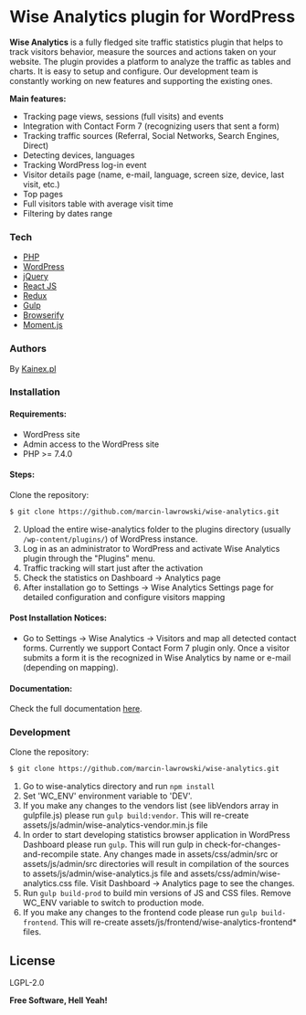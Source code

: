 
# Wise Analytics plugin for WordPress

**Wise Analytics** is a fully fledged site traffic statistics plugin that helps to track visitors behavior, measure the sources and actions taken on your website. The plugin provides a platform to analyze the traffic as tables and charts. It is easy to setup and configure. Our development team is constantly working on new features and supporting the existing ones.

**Main features:**
* Tracking page views, sessions (full visits) and events
* Integration with Contact Form 7 (recognizing users that sent a form)
* Tracking traffic sources (Referral, Social Networks, Search Engines, Direct)
* Detecting devices, languages
* Tracking WordPress log-in event
* Visitor details page (name, e-mail, language, screen size, device, last visit, etc.)
* Top pages
* Full visitors table with average visit time
* Filtering by dates range

### Tech
   
* [PHP](http://www.php.net/)
* [WordPress](https://wordpress.org/)
* [jQuery](https://jquery.com/)
* [React JS](https://react.dev/)
* [Redux](https://redux.js.org/)
* [Gulp](https://gulpjs.com/)
* [Browserify](https://browserify.org/)
* [Moment.js](https://momentjs.com/)

### Authors

By [Kainex.pl](https://kainex.pl/)

### Installation

#### Requirements:

 - WordPress site
 - Admin access to the WordPress site
 - PHP >= 7.4.0

#### Steps:

 Clone the repository:
```sh
$ git clone https://github.com/marcin-lawrowski/wise-analytics.git
```
 2. Upload the entire wise-analytics folder to the plugins directory (usually `/wp-content/plugins/`) of WordPress instance.
 3. Log in as an administrator to WordPress and activate Wise Analytics plugin through the "Plugins" menu.
 4. Traffic tracking will start just after the activation
 5. Check the statistics on Dashboard -> Analytics page
 6. After installation go to Settings -> Wise Analytics Settings page for detailed configuration and configure visitors mapping

#### Post Installation Notices:

 - Go to Settings -> Wise Analytics -> Visitors and map all detected contact forms. Currently we support Contact Form 7 plugin only. Once a visitor submits a form it is the recognized in Wise Analytics by name or e-mail (depending on mapping).

#### Documentation:
Check the full documentation [here](https://kainex.pl/projects/wp-plugins/wise-analytics/).

### Development

 Clone the repository:
```sh
$ git clone https://github.com/marcin-lawrowski/wise-analytics.git
```
 1. Go to wise-analytics directory and run ```npm install```
 2. Set 'WC_ENV' environment variable to 'DEV'.
 3. If you make any changes to the vendors list (see libVendors array in gulpfile.js) please run ```gulp build:vendor```. This will re-create assets/js/admin/wise-analytics-vendor.min.js file
 4. In order to start developing statistics browser application in WordPress Dashboard please run ```gulp```. This will run gulp in check-for-changes-and-recompile state.
 Any changes made in assets/css/admin/src or assets/js/admin/src directories will result in compilation of the sources to assets/js/admin/wise-analytics.js file and assets/css/admin/wise-analytics.css file. Visit Dashboard -> Analytics page to see the changes.
 5. Run ```gulp build-prod``` to build min versions of JS and CSS files. Remove WC_ENV variable to switch to production mode.
 6. If you make any changes to the frontend code please run ```gulp build-frontend```. This will re-create assets/js/frontend/wise-analytics-frontend* files.

License
----

LGPL-2.0


**Free Software, Hell Yeah!**